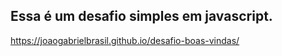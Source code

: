 ## Essa é um desafio simples em javascript. 

https://joaogabrielbrasil.github.io/desafio-boas-vindas/
